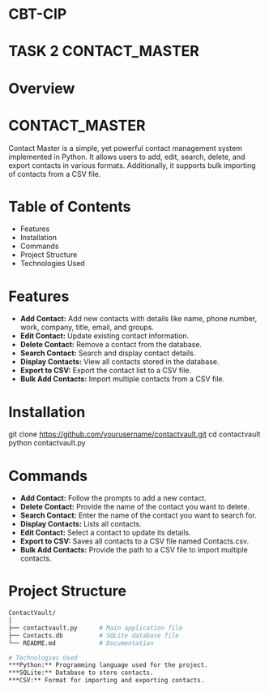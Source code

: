 # CBT-CIP
# TASK 2 CONTACT_MASTER
# Overview
# CONTACT_MASTER
Contact Master is a simple, yet powerful contact management system implemented in Python. It allows users to add, edit, search, delete, and export contacts in various formats. Additionally, it supports bulk importing of contacts from a CSV file.
# Table of Contents
* Features
* Installation
* Commands
* Project Structure
* Technologies Used
# Features
* **Add Contact:** Add new contacts with details like name, phone number, work, company, title, email, and groups.
* **Edit Contact:** Update existing contact information.
* **Delete Contact:** Remove a contact from the database.
* **Search Contact:** Search and display contact details.
* **Display Contacts:** View all contacts stored in the database.
* **Export to CSV:** Export the contact list to a CSV file.
* **Bulk Add Contacts:** Import multiple contacts from a CSV file.

# Installation

git clone https://github.com/yourusername/contactvault.git
cd contactvault
python contactvault.py

# Commands
* **Add Contact:** Follow the prompts to add a new contact.
* **Delete Contact:** Provide the name of the contact you want to delete.
* **Search Contact:** Enter the name of the contact you want to search for.
* **Display Contacts:** Lists all contacts.
* **Edit Contact:** Select a contact to update its details.
* **Export to CSV:** Saves all contacts to a CSV file named Contacts.csv.
* **Bulk Add Contacts:** Provide the path to a CSV file to import multiple contacts.

# Project Structure
```bash
ContactVault/
│
├── contactvault.py      # Main application file
├── Contacts.db          # SQLite database file
└── README.md            # Documentation

# Technologies Used
***Python:** Programming language used for the project.
***SQLite:** Database to store contacts.
***CSV:** Format for importing and exporting contacts.
